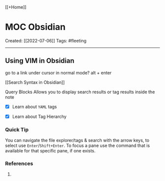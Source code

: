 [[+Home]]

# MOC Obsidian
Created:  [[2022-07-06]]
Tags: #fleeting 

---
## Using VIM in Obsidian
go to a link under cursor in normal mode?
alt + enter

[[Search Syntax in Obsidian]]

Query Blocks
Allows you to display search results or tag results inside the note

- [x] Learn about `YAML` tags
- [x] Learn about Tag Hierarchy


### Quick Tip
You can navigate the file explorer/tags & search with the arrow keys, to select use `Enter`/`Shift+Enter`. To focus a pane use the command that is available for that specific pane, if one exists.





### References
1. 